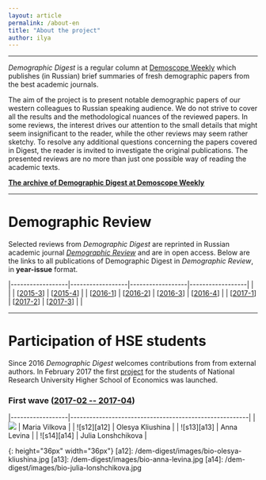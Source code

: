 ```yaml
---
layout: article
permalink: /about-en
title: "About the project"
author: ilya
---
```


***

*Demographic Digest*  is a regular column at [Demoscope Weekly](http://demoscope.ru) which publishes (in Russian) brief summaries of fresh demographic papers from the best academic journals.  

The aim of the project is to present notable demographic papers of our western colleagues to Russian speaking audience. We do not strive to cover all the results and the methodological nuances of the reviewed papers. In some reviews, the interest drives our attention to the small details that might seem insignificant to the reader, while the other reviews may seem rather sketchy. To resolve any additional questions concerning the papers covered in Digest, the reader is invited to investigate the original publications. The presented reviews are no more than just one possible way of reading the academic texts. 

**[The archive of Demographic Digest at Demoscope Weekly](http://demoscope.ru/weekly/arc/arcdigest.php)**  


***

# Demographic Review

Selected reviews from *Demographic Digest* are reprinted in Russian academic journal *[Demographic Review](https://demreview.hse.ru/en/)* and are in open access. Below are the links to all publications of Demographic Digest in *Demographic Review*, in **year-issue** format.  


|------------------|------------------|------------------|------------------|
|                  |                  | [[2015-3][153]]  | [[2015-4][154]]  |
| [[2016-1][161]]  | [[2016-2][162]]  | [[2016-3][163]]  | [[2016-4][164]]  |
| [[2017-1][171]]  | [[2017-2][172]]  | [[2017-3][173]]  |                  |

[153]: https://demreview.hse.ru/2015--3/174844051.html
[154]: https://demreview.hse.ru/2015--4/179986337.html
[161]: https://demreview.hse.ru/2016--1/185829684.html
[162]: https://demreview.hse.ru/2016--2/190973840.html
[163]: https://demreview.hse.ru/2016--3/196886615.html
[164]: https://demreview.hse.ru/2016--4/202163189.html
[171]: https://demreview.hse.ru/2017--1/206925692.html
[172]: https://demreview.hse.ru/2017--2/210565796.html
[173]: https://demreview.hse.ru/2017--3/212768468.html


***

# Participation of HSE students

Since 2016 *Demographic Digest* welcomes contributions from  from external authors. In February 2017 the first [project](https://www.hse.ru/org/hse/pfair/199751652.html) for the students of National Research University Higher School of Economics was launched.

### First wave ([2017-02 -- 2017-04][one])

[one]: https://www.hse.ru/org/hse/pfair/199751652.html


|------------------|--------------------------------------------------------|
| ![][a11]         | Maria Vilkova                                          |
| ![s12][a12]      | Olesya Kliushina                                       |
| ![s13][a13]      | Anna Levina                                            |
| ![s14][a14]      | Julia Lonshchikova                                     |

[a11]: /dem-digest/images/bio-maria-vilkova.jpg 
{: height="36px" width="36px"}
[a12]: /dem-digest/images/bio-olesya-kliushina.jpg
[a13]: /dem-digest/images/bio-anna-levina.jpg
[a14]: /dem-digest/images/bio-julia-lonshchikova.jpg